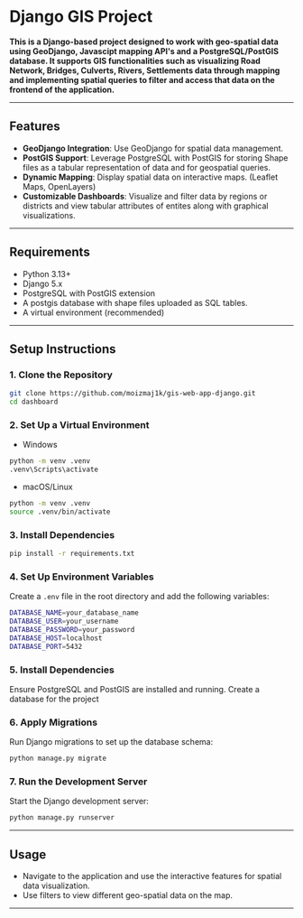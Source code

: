 # Django GIS Project

<b>This is a Django-based project designed to work with geo-spatial data using GeoDjango, Javascipt mapping API's and a PostgreSQL/PostGIS database. It supports GIS functionalities such as visualizing Road Network, Bridges, Culverts, Rivers, Settlements data through mapping and implementing spatial queries to filter and access that data on the frontend of the application.</b>

---

## Features
- **GeoDjango Integration**: Use GeoDjango for spatial data management.
- **PostGIS Support**: Leverage PostgreSQL with PostGIS for storing Shape files as a tabular representation of data and for geospatial queries.
- **Dynamic Mapping**: Display spatial data on interactive maps. (Leaflet Maps, OpenLayers)
- **Customizable Dashboards**: Visualize and filter data by regions or districts and view tabular attributes of entites along with graphical visualizations.

---

## Requirements

- Python 3.13+
- Django 5.x  
- PostgreSQL with PostGIS extension
- A postgis database with shape files uploaded as SQL tables.   
- A virtual environment (recommended)

---

## Setup Instructions

### 1. Clone the Repository
```bash
git clone https://github.com/moizmaj1k/gis-web-app-django.git
cd dashboard
```

### 2. Set Up a Virtual Environment

- Windows 
```bash
python -m venv .venv
.venv\Scripts\activate
```
- macOS/Linux
```bash
python -m venv .venv
source .venv/bin/activate
```

### 3. Install Dependencies
```bash
pip install -r requirements.txt
```

### 4. Set Up Environment Variables
Create a `.env` file in the root directory and add the following variables:
```bash
DATABASE_NAME=your_database_name
DATABASE_USER=your_username
DATABASE_PASSWORD=your_password
DATABASE_HOST=localhost
DATABASE_PORT=5432
```

### 5. Install Dependencies

Ensure PostgreSQL and PostGIS are installed and running. Create a database for the project

### 6. Apply Migrations
Run Django migrations to set up the database schema:
```bash
python manage.py migrate
```

### 7. Run the Development Server
Start the Django development server:
```bash
python manage.py runserver
```

---

## Usage

- Navigate to the application and use the interactive features for spatial data visualization.
- Use filters to view different geo-spatial data on the map.

---
